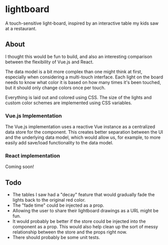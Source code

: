 # lightboard
A touch-sensitive light-board, inspired by an interactive table my
kids saw at a restaurant.

## About

I thought this would be fun to build, and also an interesting comparison
between the flexibility of Vue.js and React.

The data model is a bit more complex than one might think at first,
especially when considering a multi-touch interface. Each light on
the board needs to know what color it is based on how many times it's
been touched, but it should only change colors once per touch.

Everything is laid out and colored using CSS. The size of the lights
and custom color schemes are implemented using CSS variables.

### Vue.js Implementation

The Vue.js implementation uses a reactive Vue instance
as a centralized data store for the component. This creates better
separation between the UI and the underlying data model, which would
allow us, for example, to more easily add save/load functionality
to the data model.

### React implementation

Coming soon!

## Todo

- The tables I saw had a "decay" feature that would gradually fade the lights
back to the original red color.
- The "fade time" could be injected as a prop.
- Allowing the user to share their lightboard drawings as a URL might be fun.
- It would probably be better if the store could be injected into the
component as a prop. This would also help clean up the sort of messy
relationship between the store and the props right now.
- There should probably be some unit tests.
